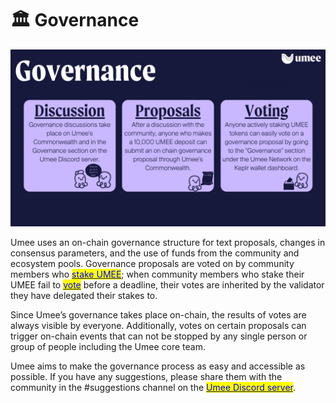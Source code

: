 # 🏛 Governance

![](<.gitbook/assets/Umee Governance Infographic.png>)

Umee uses an on-chain governance structure for text proposals, changes in consensus parameters, and the use of funds from the community and ecosystem pools. Governance proposals are voted on by community members who [<mark style="color:blue;">stake UMEE</mark>](https://docs.umee.cc/user-guides/staking-umee/staking-umee); when community members who stake their UMEE fail to [<mark style="color:blue;">vote</mark>](https://docs.umee.cc/user-guides/governance/voting) before a deadline, their votes are inherited by the validator they have delegated their stakes to.&#x20;

Since Umee’s governance takes place on-chain, the results of votes are always visible by everyone. Additionally, votes on certain proposals can trigger on-chain events that can not be stopped by any single person or group of people including the Umee core team.

Umee aims to make the governance process as easy and accessible as possible. If you have any suggestions, please share them with the community in the #suggestions channel on the [<mark style="color:blue;">Umee Discord server</mark>](https://discord.gg/umee).
